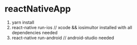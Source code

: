 # reactNativeApp

1. yarn install
2. react-native run-ios // xcode && iosimultor installed with all dependencies needed
3. react-native run-android // android-studio needed
